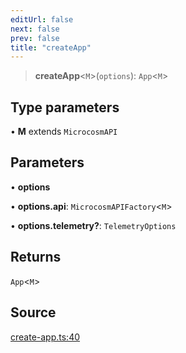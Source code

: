 ```yaml
---
editUrl: false
next: false
prev: false
title: "createApp"
---
```


> **createApp**\<`M`\>(`options`): `App`\<`M`\>

## Type parameters

• **M** extends `MicrocosmAPI`

## Parameters

• **options**

• **options\.api**: `MicrocosmAPIFactory`\<`M`\>

• **options\.telemetry?**: `TelemetryOptions`

## Returns

`App`\<`M`\>

## Source

[create-app.ts:40](https://github.com/nodenogg-in/alpha-p2p/blob/d3c0d0ee190bdee84f8272463e9c5efc8c84f42d/packages/framework/src/create-app.ts#L40)
